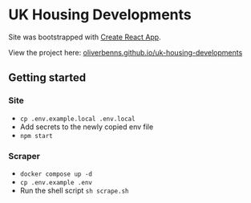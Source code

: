 # UK Housing Developments

Site was bootstrapped with [Create React App](https://github.com/facebook/create-react-app).

View the project here: [oliverbenns.github.io/uk-housing-developments](https://oliverbenns.github.io/uk-housing-developments)

## Getting started

### Site

- `cp .env.example.local .env.local`
- Add secrets to the newly copied env file
- `npm start`

### Scraper

- `docker compose up -d`
- `cp .env.example .env`
- Run the shell script `sh scrape.sh`
